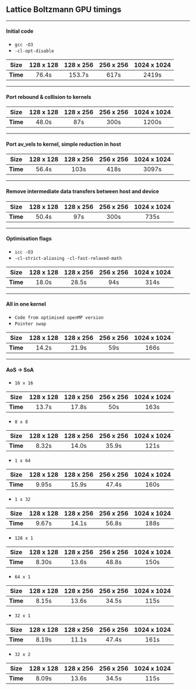 ## Lattice Boltzmann GPU timings

***
#### __Initial code__

+ `gcc -O3`
+ `-cl-opt-disable`

| Size      | 128 x 128 | 128 x 256 | 256 x 256 | 1024 x 1024 |
| --------- |:---------:|:---------:|:---------:|:-----------:|
| **Time**  | 76.4s     | 153.7s    | 617s      | 2419s       |

***
#### __Port rebound & collision to kernels__

| Size      | 128 x 128 | 128 x 256 | 256 x 256 | 1024 x 1024 |
| --------- |:---------:|:---------:|:---------:|:-----------:|
| **Time**  | 48.0s     | 87s       | 300s      | 1200s       |

***
#### __Port av_vels to kernel, simple reduction in host__

| Size      | 128 x 128 | 128 x 256 | 256 x 256 | 1024 x 1024 |
| --------- |:---------:|:---------:|:---------:|:-----------:|
| **Time**  | 56.4s     | 103s      | 418s      | 3097s       |

***
#### __Remove intermediate data transfers between host and device__

| Size      | 128 x 128 | 128 x 256 | 256 x 256 | 1024 x 1024 |
| --------- |:---------:|:---------:|:---------:|:-----------:|
| **Time**  | 50.4s     | 97s       | 300s      | 735s        |

***
#### __Optimisation flags__

+ `icc -O3`
+ `-cl-strict-aliasing -cl-fast-relaxed-math`

| Size      | 128 x 128 | 128 x 256 | 256 x 256 | 1024 x 1024 |
| --------- |:---------:|:---------:|:---------:|:-----------:|
| **Time**  | 18.0s     | 28.5s     | 94s       | 314s        |

***
#### __All in one kernel__

+ `Code from optimised openMP version`
+ `Pointer swap`

| Size      | 128 x 128 | 128 x 256 | 256 x 256 | 1024 x 1024 |
| --------- |:---------:|:---------:|:---------:|:-----------:|
| **Time**  | 14.2s     | 21.9s     | 59s       | 166s        |

***
#### __AoS -> SoA__

+ `16 x 16`

| Size      | 128 x 128 | 128 x 256 | 256 x 256 | 1024 x 1024 |
| --------- |:---------:|:---------:|:---------:|:-----------:|
| **Time**  | 13.7s     | 17.8s     | 50s       | 163s        |

+ `8 x 8`

| Size      | 128 x 128 | 128 x 256 | 256 x 256 | 1024 x 1024 |
| --------- |:---------:|:---------:|:---------:|:-----------:|
| **Time**  | 8.32s     | 14.0s     | 35.9s     | 121s        |

+ `1 x 64`

| Size      | 128 x 128 | 128 x 256 | 256 x 256 | 1024 x 1024 |
| --------- |:---------:|:---------:|:---------:|:-----------:|
| **Time**  | 9.95s     | 15.9s     | 47.4s     | 160s        |

+ `1 x 32`

| Size      | 128 x 128 | 128 x 256 | 256 x 256 | 1024 x 1024 |
| --------- |:---------:|:---------:|:---------:|:-----------:|
| **Time**  | 9.67s     | 14.1s     | 56.8s     | 188s        |

+ `128 x 1`

| Size      | 128 x 128 | 128 x 256 | 256 x 256 | 1024 x 1024 |
| --------- |:---------:|:---------:|:---------:|:-----------:|
| **Time**  | 8.30s     | 13.6s     | 48.8s     | 150s        |

+ `64 x 1`

| Size      | 128 x 128 | 128 x 256 | 256 x 256 | 1024 x 1024 |
| --------- |:---------:|:---------:|:---------:|:-----------:|
| **Time**  | 8.15s     | 13.6s     | 34.5s     | 115s        |

+ `32 x 1`

| Size      | 128 x 128 | 128 x 256 | 256 x 256 | 1024 x 1024 |
| --------- |:---------:|:---------:|:---------:|:-----------:|
| **Time**  | 8.19s     | 11.1s     | 47.4s     | 161s        |

+ `32 x 2`

| Size      | 128 x 128 | 128 x 256 | 256 x 256 | 1024 x 1024 |
| --------- |:---------:|:---------:|:---------:|:-----------:|
| **Time**  | 8.09s     | 13.6s     | 34.5s     | 115s        |
